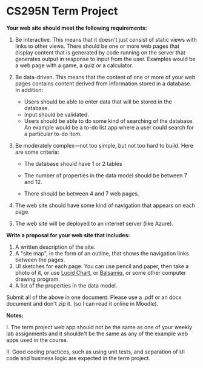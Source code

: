 # CS295N Term Project

**Your web site should meet the following requirements:**

1.  Be interactive. This means that it doesn't just consist of static views with links to other views. There should be one or more web pages that display content that is generated by code running on the server that generates output in response to input from the user. Examples would be a web page with a game, a quiz or a calculator.

2.  Be data-driven. This means that the content of one or more of your web pages contains content derived from information stored in a database. In addition:

    -   Users should be able to enter data that will be stored in the database.
    -   Input should be validated.
    -   Users should be able to do some kind of searching of the database. An example would be a to-do list app where a user could search for a particular to-do item.
3.  Be moderately complex&mdash;not too simple, but not too hard to build. Here are some criteria:

    -   The database should have 1 or 2 tables

    -   The number of properties in the data model should be between 7 and 12.

    -   There should be between 4 and 7 web pages.

4.  The web site should have some kind of navigation that appears on each page.

5.  The web site will be deployed to an internet server (like Azure).

**Write a proposal for your web site that includes:**

1.  A written description of the site.
2.  A "site map", in the form of an outline, that shows the navigation links between the pages.
3.  UI sketches for each page. You can use pencil and paper, then take a photo of it, or use [Lucid Chart](https://www.lucidchart.com), or [Balsamiq](https://balsamiq.com), or some other computer drawing program.
4.  A list of the properties in the data model.

Submit all of the above in one document. Please use a .pdf or an docx document and don't zip it. (so I can read it online in Moodle).

**Notes:**

I.  The term project web app should not be the same as one of your weekly lab assignments and it shouldn't be the same as any of the example web apps used in the course.

II. Good coding practices, such as using unit tests, and separation of UI code and business logic are expected in the term project.
